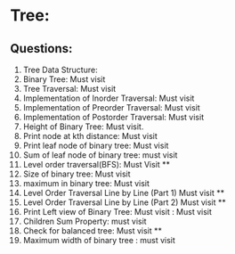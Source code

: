 # Tree: 

## Questions: 

1. Tree Data Structure: 
2. Binary Tree: Must visit
3. Tree Traversal: Must visit
4. Implementation of Inorder Traversal: Must visit
5. Implementation of Preorder Traversal: Must visit
6. Implementation of Postorder Traversal: Must visit
7. Height of Binary Tree: Must visit.
8. Print node at kth distance: Must visit
9. Print leaf node of binary tree: Must visit
10. Sum of leaf node of binary tree: must visit
11. Level order traversal(BFS): Must Visit **
12. Size of binary tree: Must visit
13. maximum in binary tree: Must visit
14. Level Order Traversal Line by Line (Part 1) Must visit **
15. Level Order Traversal Line by Line (Part 2) Must visit ** 
16. Print Left view of Binary Tree: Must visit : Must visit
17. Children Sum Property: must visit
18. Check for balanced tree: Must visit ** 
19. Maximum width of binary tree : must visit